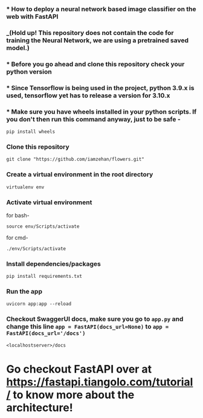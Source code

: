 ### * How to deploy a neural network based image classifier on the web with FastAPI

### _(Hold up! This repository does not contain the code for training the Neural Network, we are using a pretrained saved model.)  

### * Before you go ahead and clone this repository check your python version

### * Since Tensorflow is being used in the project, python 3.9.x is used, tensorflow yet has to release a version for 3.10.x

### * Make sure you have wheels installed in your python scripts. If you don't then run this command anyway, just to be safe -

    pip install wheels

### Clone this repository

    git clone "https://github.com/iamzehan/flowers.git" 

### Create a virtual environment in the root directory

    virtualenv env

### Activate virtual environment

for bash-

    source env/Scripts/activate

for cmd-

    ./env/Scripts/activate
    

### Install dependencies/packages

    pip install requirements.txt


### Run the app

    uvicorn app:app --reload
    
### Checkout SwaggerUI docs, make sure you go to ```app.py``` and change this line ```app = FastAPI(docs_url=None)``` to ```app = FastAPI(docs_url='/docs')```

    <localhostserver>/docs

# Go checkout FastAPI over at https://fastapi.tiangolo.com/tutorial/ to know more about the architecture! 
